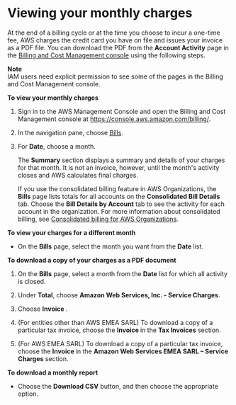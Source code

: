 # Viewing your monthly charges<a name="invoice"></a>

At the end of a billing cycle or at the time you choose to incur a one\-time fee, AWS charges the credit card you have on file and issues your invoice as a PDF file\. You can download the PDF from the **Account Activity** page in the [Billing and Cost Management console](https://console.aws.amazon.com/billing/home?#/account) using the following steps\. 

**Note**  
IAM users need explicit permission to see some of the pages in the Billing and Cost Management console\. 

**To view your monthly charges**

1. Sign in to the AWS Management Console and open the Billing and Cost Management console at [https://console\.aws\.amazon\.com/billing/](https://console.aws.amazon.com/billing/)\.

1. In the navigation pane, choose [Bills](https://console.aws.amazon.com/billing/home#/bill)\.

1. For **Date**, choose a month\.

   The **Summary** section displays a summary and details of your charges for that month\. It is not an invoice, however, until the month's activity closes and AWS calculates final charges\. 

   If you use the consolidated billing feature in AWS Organizations, the **Bills** page lists totals for all accounts on the **Consolidated Bill Details** tab\. Choose the **Bill Details by Account** tab to see the activity for each account in the organization\. For more information about consolidated billing, see [Consolidated billing for AWS Organizations](consolidated-billing.md)\.

**To view your charges for a different month**
+ On the **Bills** page, select the month you want from the **Date** list\.

**To download a copy of your charges as a PDF document**

1. On the **Bills** page, select a month from the **Date** list for which all activity is closed\.

1. Under **Total**, choose **Amazon Web Services, Inc\. \- Service Charges**\.

1. Choose **Invoice <invoiceID>**\.

1. \(For entities other than AWS EMEA SARL\) To download a copy of a particular tax invoice, choose the **Invoice <invoiceID>** in the **Tax Invoices** section\.

1. \(For AWS EMEA SARL\) To download a copy of a particular tax invoice, choose the **Invoice <invoiceID>** in the **Amazon Web Services EMEA SARL – Service Charges** section\.

**To download a monthly report**
+ Choose the **Download CSV** button, and then choose the appropriate option\.